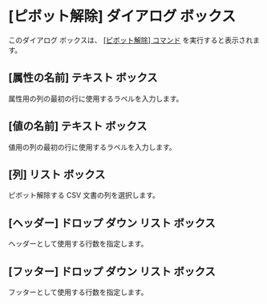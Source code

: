 # \[ピボット解除\] ダイアログ ボックス

このダイアログ ボックスは、 [\[ピボット解除\] コマンド](../../cmd/edit/unpivot) を実行すると表示されます。

## \[属性の名前\] テキスト ボックス

属性用の列の最初の行に使用するラベルを入力します。

## \[値の名前\] テキスト ボックス

値用の列の最初の行に使用するラベルを入力します。

## \[列\] リスト ボックス

ピボット解除する CSV 文書の列を選択します。

## \[ヘッダー\] ドロップ ダウン リスト ボックス

ヘッダーとして使用する行数を指定します。

## \[フッター\] ドロップ ダウン リスト ボックス

フッターとして使用する行数を指定します。

